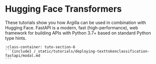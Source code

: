 # Hugging Face Transformers

These tutorials show you how Argilla can be used in combination with Hugging Face.
FastAPI is a modern, fast (high-performance), web framework for building APIs with Python 3.7+ based on standard Python type hints.

````{grid} 1 1 2 2
:class-container: tuto-section-6
```{include} /_static/tutorials/deploying-texttokenclassification-fastapi/modal.md
```
````

<!-- ```{toctree}
:maxdepth: 1
:hidden:

deploying-texttokenclassification-fastapi.ipynb
``` -->
